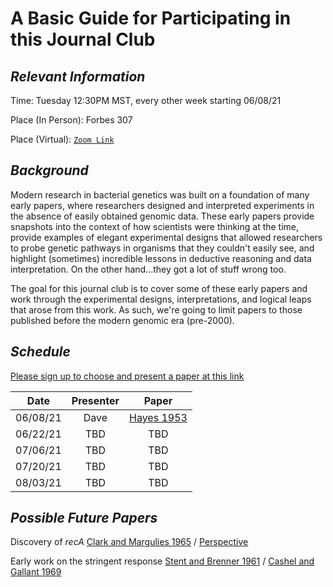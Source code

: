 # A Basic Guide for Participating in this Journal Club



## ***Relevant Information***

Time: Tuesday 12:30PM MST, every other week starting 06/08/21

Place (In Person): Forbes 307

Place (Virtual): [`Zoom Link`](https://arizona.zoom.us/j/82563962879)


## ***Background***

Modern research in bacterial genetics was built on a foundation of many early papers, where researchers designed and interpreted experiments in the absence of easily obtained genomic data. These early papers provide snapshots into the context of how scientists were thinking at the time, provide examples of elegant experimental designs that allowed researchers to probe genetic pathways in organisms that they couldn't easily see, and highlight (sometimes) incredible lessons in deductive reasoning and data interpretation. On the other hand...they got a lot of stuff wrong too.

The goal for this journal club is to cover some of these early papers and work through the experimental designs, interpretations, and logical leaps that arose from this work. As such, we're going to limit papers to those published before the modern genomic era (pre-2000). 

## ***Schedule***

[Please sign up to choose and present a paper at this link](https://docs.google.com/spreadsheets/d/1v8O0R3zjLTRd-7HiKxIXJlrYBnhSoIknWC9UaG0OjdU/edit?usp=sharing)

| Date          | Presenter   | Paper           |
|  :----:         |   :----:   |    :----: |
| 06/08/21      | Dave        | [Hayes 1953](https://arizona.box.com/s/5n4qqe5p8ck5p4dmv8fylhb1q7gqo9tn) |
| 06/22/21   | TBD        | TBD        |
| 07/06/21   | TBD           | TBD         |
| 07/20/21   | TBD           | TBD         |
| 08/03/21   | TBD           | TBD         |


## ***Possible Future Papers***

Discovery of _recA_ [Clark and Margulies 1965](https://www.ncbi.nlm.nih.gov/pmc/articles/PMC219534/) / [Perspective](https://onlinelibrary.wiley.com/doi/abs/10.1002/bies.950180912)

Early work on the stringent response [Stent and Brenner 1961](https://www.pnas.org/content/47/12/2005) / [Cashel and Gallant 1969](https://www.nature.com/articles/221838a0.pdf)
